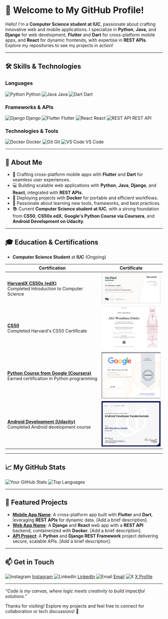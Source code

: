 # 👋 Welcome to My GitHub Profile!

Hello! I'm a **Computer Science student at IUC**, passionate about crafting innovative web and mobile applications. I specialize in **Python**, **Java**, and **Django** for web development, **Flutter** and **Dart** for cross-platform mobile apps, and **React** for dynamic frontends, with expertise in **REST APIs**. Explore my repositories to see my projects in action!

---

## 🛠️ Skills & Technologies

### Languages
<img src="https://cdn.jsdelivr.net/gh/devicons/devicon/icons/python/python-original.svg" alt="Python" width="40" height="40"/> Python
<img src="https://cdn.jsdelivr.net/gh/devicons/devicon/icons/java/java-original.svg" alt="Java" width="40" height="40"/> Java
<img src="https://cdn.jsdelivr.net/gh/devicons/devicon/icons/dart/dart-original.svg" alt="Dart" width="40" height="40"/> Dart

### Frameworks & APIs
<img src="https://cdn.jsdelivr.net/gh/devicons/devicon/icons/django/django-plain.svg" alt="Django" width="40" height="40"/> Django
<img src="https://cdn.jsdelivr.net/gh/devicons/devicon/icons/flutter/flutter-original.svg" alt="Flutter" width="40" height="40"/> Flutter
<img src="https://cdn.jsdelivr.net/gh/devicons/devicon/icons/react/react-original.svg" alt="React" width="40" height="40"/> React
<img src="https://cdn.jsdelivr.net/gh/devicons/devicon/icons/fastapi/fastapi-original.svg" alt="REST API" width="40" height="40"/> REST API

### Technologies & Tools
<img src="https://cdn.jsdelivr.net/gh/devicons/devicon/icons/docker/docker-original.svg" alt="Docker" width="40" height="40"/> Docker
<img src="https://cdn.jsdelivr.net/gh/devicons/devicon/icons/git/git-original.svg" alt="Git" width="40" height="40"/> Git
<img src="https://cdn.jsdelivr.net/gh/devicons/devicon/icons/vscode/vscode-original.svg" alt="VS Code" width="40" height="40"/> VS Code

---

## 🌟 About Me
- 📱 Crafting cross-platform mobile apps with **Flutter** and **Dart** for seamless user experiences.
- 💻 Building scalable web applications with **Python**, **Java**, **Django**, and **React**, integrated with **REST APIs**.
- 🐳 Deploying projects with **Docker** for portable and efficient workflows.
- 🚀 Passionate about learning new tools, frameworks, and best practices.
- 📚 Current **Computer Science student at IUC**, with a strong foundation from **CS50**, **CS50x edX**, **Google's Python Course via Coursera**, and **Android Development on Udacity**.

---

## 🎓 Education & Certifications
- **Computer Science Student** at **IUC** (Ongoing)

| Certification | Certificate |
|---------------|-------------|
| [**HarvardX CS50x (edX)**](https://courses.edx.org/certificates/618bc6f1b6aa48c39db87451c35a6b29) <br> Completed Introduction to Computer Science | <a href="https://courses.edx.org/certificates/618bc6f1b6aa48c39db87451c35a6b29"><img src="https://raw.githubusercontent.com/afriwondimu/afriwondimu/refs/heads/main/assets/certificates/HarvardX-CS50.png" alt="CS50x Certificate" width="195"/></a> |
| [**CS50**](https://cs50.harvard.edu/certificates/fc1e4df2-cf1e-47e7-869b-0ff4d1ece214) <br> Completed Harvard's CS50 Certificate | <a href="https://cs50.harvard.edu/certificates/fc1e4df2-cf1e-47e7-869b-0ff4d1ece214"><img src="https://raw.githubusercontent.com/afriwondimu/afriwondimu/refs/heads/main/assets/certificates/CS50.png" alt="CS50 Certificate" width="195"/></a> |
| [**Python Course from Google (Coursera)**](https://coursera.org/share/415b2b162f7f02f236f22a9e61788186) <br> Earned certification in Python programming | <a href="https://coursera.org/share/415b2b162f7f02f236f22a9e61788186"><img src="https://raw.githubusercontent.com/afriwondimu/afriwondimu/refs/heads/main/assets/certificates/Python.png" alt="Python Coursera Certificate" width="195"/></a> |
| [**Android Development (Udacity)**](https://www.udacity.com/certificate/e/1d0a1fd2-d507-11ef-9db9-c3a26a5e2df3) <br> Completed Android development course | <a href="https://www.udacity.com/certificate/e/1d0a1fd2-d507-11ef-9db9-c3a26a5e2df3"><img src="https://raw.githubusercontent.com/afriwondimu/afriwondimu/refs/heads/main/assets/certificates/Android-udacity.png" alt="Android Development Certificate" width="195"/></a> |

---

## 📈 My GitHub Stats
![Your GitHub Stats](https://github-readme-stats.vercel.app/api?username=afriwondimu&show_icons=true&theme=radical)
![Top Languages](https://github-readme-stats.vercel.app/api/top-langs/?username=afriwondimu&layout=compact&theme=radical)

---

## 📂 Featured Projects
- **[Mobile App Name](https://github.com/afriwondimu/mobile-app)**: A cross-platform app built with **Flutter** and **Dart**, leveraging **REST APIs** for dynamic data. [Add a brief description].
- **[Web App Name](https://github.com/afriwondimu/web-app)**: A **Django** and **React** web app with a **REST API** backend, containerized with **Docker**. [Add a brief description].
- **[API Project](https://github.com/afriwondimu/api-project)**: A **Python** and **Django REST Framework** project delivering secure, scalable APIs. [Add a brief description].

---

## 📫 Get in Touch
<img src="https://cdn.simpleicons.org/instagram" alt="Instagram" width="40" height="40"/> [Instagram](https://instagram.com/afriwondimu)
<img src="https://cdn.jsdelivr.net/gh/devicons/devicon/icons/linkedin/linkedin-original.svg" alt="LinkedIn" width="40" height="40"/> [LinkedIn](https://www.linkedin.com/in/afri-wondimu-037b73350?utm_source=share&utm_campaign=share_via&utm_content=profile&utm_medium=android_app)
<img src="https://www.flaticon.com/svg/vstatic/svg/732/732200.svg?token=exp=1730288924~hmac=fc3aead0d2b2b3c3b4e3f4e3f4e3f4e3" alt="Email" width="40" height="40"/> [Email](mailto:afriwondimu@gmail.com)
<img src="https://cdn.simpleicons.org/x" alt="X" width="40" height="40"/> [X Profile](https://x.com/afriwondimu)

---

*“Code is my canvas, where logic meets creativity to build impactful solutions.”*

Thanks for visiting! Explore my projects and feel free to connect for collaboration or tech discussions! 🚀
